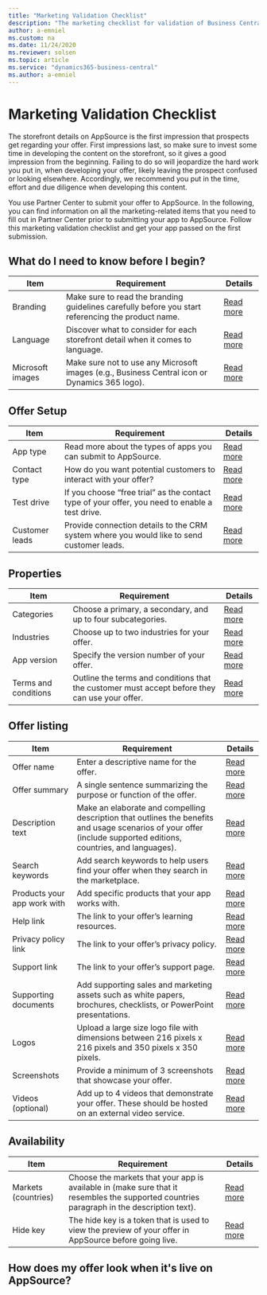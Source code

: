 ```yaml
---
title: "Marketing Validation Checklist"
description: "The marketing checklist for validation of Business Central apps"
author: a-emniel
ms.custom: na
ms.date: 11/24/2020
ms.reviewer: solsen
ms.topic: article
ms.service: "dynamics365-business-central"
ms.author: a-emniel
---
```


# Marketing Validation Checklist

The storefront details on AppSource is the first impression that prospects get regarding your offer. First impressions last, so make sure to invest some time
in developing the content on the storefront, so it gives a good impression from the beginning. Failing to do so will jeopardize the hard work you put in, when
developing your offer, likely leaving the prospect confused or looking elsewhere. Accordingly, we recommend you put in the time, effort and due diligence when developing this content.

You use Partner Center to submit your offer to AppSource. In the following, you can find information on all the marketing-related items that you need to fill out in Partner Center prior to submitting your app to AppSource. Follow this marketing validation checklist and get your app passed on the first submission. 

## What do I need to know before I begin?

|Item | Requirement | Details | 
|-----------|--------------|--------------|
|Branding|Make sure to read the branding guidelines carefully before you start referencing the product name. | [Read more](readiness-checklist-a-languange-branding.md#branding-requirements) |
|Language| Discover what to consider for each storefront detail when it comes to language. | [Read more](readiness-checklist-a-languange-branding.md#language-requirements)|
|Microsoft images| Make sure not to use any Microsoft images (e.g., Business Central icon or Dynamics 365 logo). | [Read more](readiness-checklist-a-languange-branding.md#Microsoft-images)|


## Offer Setup

|Item | Requirement | Details | 
|-----------|--------------|--------------|
|App type|Read more about the  types of apps you can submit to AppSource. | [Read more](\readiness-checklist-e-industries-categories-apptype.md#app-type) |
|Contact type| How do you want potential customers to interact with your offer? | [Read more](\readiness-checklist-e-industries-categories-apptype.md#contact-type)|
|Test drive | If you choose “free trial” as the contact type of your offer, you need to enable a test drive. | [Read more](\readiness-checklist-e-industries-categories-apptype.md#test-drive)|
|Customer leads| Provide connection details to the CRM system where you would like to send customer leads.  | [Read more](\readiness-checklist-e-industries-categories-apptype.md#customer-leads)|

## Properties

|Item | Requirement | Details | 
|-----------|--------------|--------------|
|Categories|Choose a primary, a secondary, and up to four subcategories. | [Read more](\readiness-checklist-d-supportedcountries-languages.md) |
|Industries|Choose up to two industries for your offer.| [Read more](\readiness-checklist-d-supportedcountries-languages.md)|
|App version | Specify the version number of your offer. | [Read more](\readiness-checklist-d-supportedcountries-languages.md)|
|Terms and conditions| Outline the terms and conditions that the customer must accept before they can use your offer.  | [Read more](\readiness-checklist-i-privacypolicy-termsofuse.md#license-agreement)|

## Offer listing

|Item | Requirement | Details | 
|-----------|--------------|--------------|
|Offer name |Enter a descriptive name for the offer. | [Read more](readiness-checklist-b-offername-summary.md#offer-name) |
|Offer summary|A single sentence summarizing the purpose or function of the offer.| [Read more](readiness-checklist-b-offername-summary.md#offer-summary)|
|Description text | Make an elaborate and compelling description that outlines the benefits and usage scenarios of your offer (include supported editions, countries, and languages). | [Read more](readiness-checklist-c-offer-description)|
|Search keywords| Add search keywords to help users find your offer when they search in the marketplace.  | [Read more](readiness-checklist-f-supportedproducts-keywords.md#search-keywords) |
|Products your app work with |Add specific products that your app works with. | [Read more](readiness-checklist-f-supportedproducts-keywords.md#products-your-app-work-with) |
|Help link|The link to your offer’s learning resources.| [Read more](readiness-checklist-h-help-support.md#help-link)|
|Privacy policy link | The link to your offer’s privacy policy. | [Read more](readiness-checklist-i-privacypolicy-termsofuse.md#privacy-policy)|
|Support link | The link to your offer’s support page.  | [Read more](readiness-checklist-h-help-support.md#support-link)|
|Supporting documents |Add supporting sales and marketing assets such as white papers, brochures, checklists, or PowerPoint presentations. | [Read more](readiness-checklist-g-marketingartifacts-logo-video-docs-screenshots.md#supporting-documents) |
|Logos|Upload a large size logo file with dimensions between 216 pixels x 216 pixels and 350 pixels x 350 pixels. | [Read more](readiness-checklist-g-marketingartifacts-logo-video-docs-screenshots.md#offer-logo)|
| Screenshots | Provide a minimum of 3 screenshots that showcase your offer. | [Read more](readiness-checklist-g-marketingartifacts-logo-video-docs-screenshots.md#screenshots)|
|Videos (optional)| Add up to 4 videos that demonstrate your offer. These should be hosted on an external video service.  | [Read more](readiness-checklist-g-marketingartifacts-logo-video-docs-screenshots.md#videos)|


## Availability 

|Item | Requirement | Details | 
|-----------|--------------|--------------|
|Markets (countries)|Choose the markets that your app is available in (make sure that it resembles the supported countries paragraph in the description text). | [Read more](readiness-checklist-f-supportedproducts-keywords.md#markets) |
|Hide key|The hide key is a token that is used to view the preview of your offer in AppSource before going live.| [Read more](readiness-checklist-f-supportedproducts-keywords.md#hide-key)|


## How does my offer look when it's live on AppSource? 

<!-- Place picture here -->